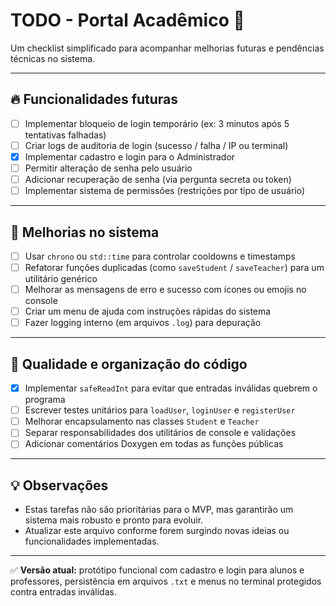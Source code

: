 # TODO - Portal Acadêmico 🎯

Um checklist simplificado para acompanhar melhorias futuras e pendências técnicas no sistema.

---

## 🔥 Funcionalidades futuras
- [ ] Implementar bloqueio de login temporário (ex: 3 minutos após 5 tentativas falhadas)
- [ ] Criar logs de auditoria de login (sucesso / falha / IP ou terminal)
- [x] Implementar cadastro e login para o Administrador
- [ ] Permitir alteração de senha pelo usuário
- [ ] Adicionar recuperação de senha (via pergunta secreta ou token)
- [ ] Implementar sistema de permissões (restrições por tipo de usuário)

---

## 🚀 Melhorias no sistema
- [ ] Usar `chrono` ou `std::time` para controlar cooldowns e timestamps
- [ ] Refatorar funções duplicadas (como `saveStudent` / `saveTeacher`) para um utilitário genérico
- [ ] Melhorar as mensagens de erro e sucesso com ícones ou emojis no console
- [ ] Criar um menu de ajuda com instruções rápidas do sistema
- [ ] Fazer logging interno (em arquivos `.log`) para depuração

---

## 📝 Qualidade e organização do código
- [x] Implementar `safeReadInt` para evitar que entradas inválidas quebrem o programa
- [ ] Escrever testes unitários para `loadUser`, `loginUser` e `registerUser`
- [ ] Melhorar encapsulamento nas classes `Student` e `Teacher`
- [ ] Separar responsabilidades dos utilitários de console e validações
- [ ] Adicionar comentários Doxygen em todas as funções públicas

---

## 💡 Observações
- Estas tarefas não são prioritárias para o MVP, mas garantirão um sistema mais robusto e pronto para evoluir.
- Atualizar este arquivo conforme forem surgindo novas ideias ou funcionalidades implementadas.

---

✅ **Versão atual:** protótipo funcional com cadastro e login para alunos e professores, persistência em arquivos `.txt` e menus no terminal protegidos contra entradas inválidas.
